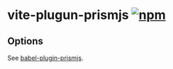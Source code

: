 # vite-plugun-prismjs [![npm](https://img.shields.io/npm/v/vite-plugun-prismjs.svg)](https://npmjs.com/package/vite-plugun-prismjs)

## Options

See [babel-plugin-prismjs](https://github.com/mAAdhaTTah/babel-plugin-prismjs#configuring-the-plugin).
